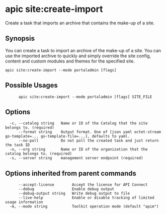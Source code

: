 # apic site:create-import

Create a task that imports an archive that contains the make-up of a site.

## Synopsis

You can create a task to import an archive of the make-up of a site. You can use the imported archive to quickly and simply override the site config, content and custom modules and themes for the specified site.

```
apic site:create-import --mode portaladmin [flags]
```

## Possible Usages

```
      apic site:create-import --mode portaladmin [flags] SITE_FILE
```

## Options

```
  -c, --catalog string   Name or ID of the Catalog that the site belongs to. (required)
      --format string    Output format. One of [json yaml octet-stream go-template=... go-template-file=...], defaults to yaml.
      --no-poll          Do not poll the created task and just return the task ID
  -o, --org string       Name or ID of the organization that the catalog belongs to. (required)
  -s, --server string    management server endpoint (required)
```

## Options inherited from parent commands

```
      --accept-license        Accept the license for API Connect
      --debug                 Enable debug output
      --debug-output string   Write debug output to file
      --live-help             Enable or disable tracking of limited usage information
  -m, --mode string           Toolkit operation mode (default "apim")
```
